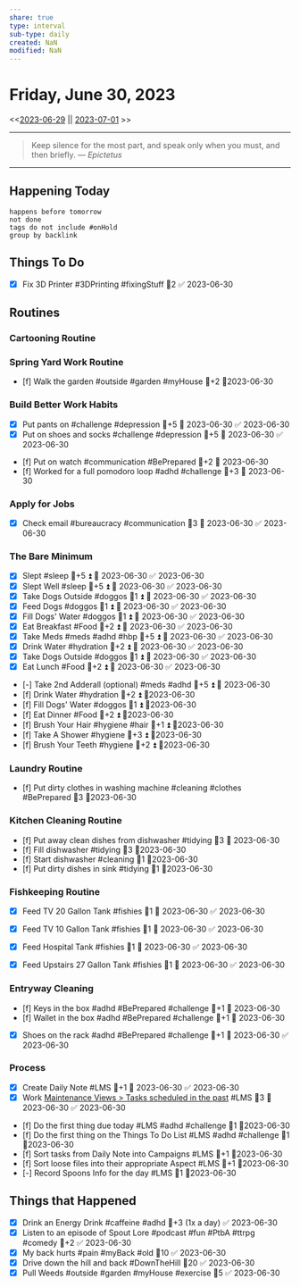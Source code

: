 ```yaml
---
share: true
type: interval
sub-type: daily
created: NaN 
modified: NaN
---
```

# Friday, June 30, 2023
<<[2023-06-29](./2023-06-29.md) || [2023-07-01](./2023-07-01.md) >>

---

> Keep silence for the most part, and speak only when you must, and then briefly.
> — <cite>Epictetus</cite>

---
## Happening Today
```tasks
happens before tomorrow
not done
tags do not include #onHold
group by backlink
```

## Things To Do



- [x] Fix 3D Printer #3DPrinting #fixingStuff 🥄2 ✅ 2023-06-30




























## Routines
### Cartooning Routine


### Spring Yard Work Routine
- [f] Walk the garden #outside #garden #myHouse 🥄+2 📆2023-06-30


### Build Better Work Habits
- [x] Put pants on #challenge #depression 🥄+5 📅 2023-06-30 ✅ 2023-06-30
- [x] Put on shoes and socks #challenge #depression 🥄+5 📅 2023-06-30 ✅ 2023-06-30
- [f] Put on watch #communication #BePrepared 🥄+2 📅 2023-06-30
- [f] Worked for a full pomodoro loop #adhd #challenge 🥄+3 📅 2023-06-30


### Apply for Jobs
- [x] Check email #bureaucracy #communication 🥄3 📅 2023-06-30 ✅ 2023-06-30


### The Bare Minimum
- [x] Slept #sleep 🥄+5 ⏫ 📅 2023-06-30 ✅ 2023-06-30
- [x] Slept Well #sleep 🥄+5 ⏫ 📅 2023-06-30 ✅ 2023-06-30
- [x] Take Dogs Outside  #doggos  🥄1 ⏫ 📅 2023-06-30 ✅ 2023-06-30
- [x] Feed Dogs #doggos  🥄1 ⏫ 📅 2023-06-30 ✅ 2023-06-30
- [x] Fill Dogs' Water #doggos  🥄1 ⏫ 📅 2023-06-30 ✅ 2023-06-30
- [x] Eat Breakfast #Food  🥄+2 ⏫ 📅 2023-06-30 ✅ 2023-06-30
- [x] Take Meds  #meds #adhd #hbp 🥄+5 ⏫ 📅 2023-06-30 ✅ 2023-06-30
- [x] Drink Water #hydration 🥄+2 ⏫ 📅 2023-06-30 ✅ 2023-06-30
- [x] Take Dogs Outside  #doggos 🥄1 ⏫ 📅 2023-06-30 ✅ 2023-06-30
- [x] Eat Lunch #Food  🥄+2 ⏫ 📅 2023-06-30 ✅ 2023-06-30
- [-] Take 2nd Adderall (optional) #meds #adhd  🥄+5 ⏫ 📅 2023-06-30
- [f] Drink Water #hydration   🥄+2 ⏫ 📆2023-06-30
- [f] Fill Dogs' Water #doggos  🥄1 ⏫ 📆2023-06-30
- [f] Eat Dinner #Food  🥄+2 ⏫ 📆2023-06-30 
- [f] Brush Your Hair #hygiene #hair 🥄+1 ⏫ 📆2023-06-30
- [f] Take A Shower #hygiene  🥄+3 ⏫ 📆2023-06-30
- [f] Brush Your Teeth #hygiene 🥄+2 ⏫ 📆2023-06-30


### Laundry Routine
- [f] Put dirty clothes in washing machine #cleaning #clothes #BePrepared  🥄3  📆2023-06-30


### Kitchen Cleaning Routine
- [f] Put away clean dishes from dishwasher #tidying 🥄3 📅 2023-06-30
- [f] Fill dishwasher #tidying 🥄3 📆2023-06-30
- [f] Start dishwasher #cleaning 🥄1 📆2023-06-30
- [f] Put dirty dishes in sink #tidying 🥄1 📆2023-06-30


### Fishkeeping Routine
- [x] Feed TV 20 Gallon Tank #fishies 🥄1 📅 2023-06-30 ✅ 2023-06-30
- [x] Feed TV 10 Gallon Tank #fishies 🥄1 📅 2023-06-30 ✅ 2023-06-30
- [x] Feed Hospital Tank #fishies 🥄1 📅 2023-06-30 ✅ 2023-06-30
- [x] Feed Upstairs 27 Gallon Tank #fishies 🥄1 📅 2023-06-30 ✅ 2023-06-30


### Entryway Cleaning
- [f] Keys in the box #adhd #BePrepared #challenge 🥄+1 📅 2023-06-30
- [f] Wallet in the box #adhd #BePrepared #challenge 🥄+1 📅 2023-06-30
- [x] Shoes on the rack #adhd #BePrepared #challenge 🥄+1 📅 2023-06-30 ✅ 2023-06-30

### Process
- [x] Create Daily Note #LMS 🥄+1 📅 2023-06-30 ✅ 2023-06-30
- [x] Work [Maintenance Views > Tasks scheduled in the past](./Maintenance%20Views.md#Tasks%20scheduled%20in%20the%20past) #LMS  🥄3 📅 2023-06-30 ✅ 2023-06-30
- [f] Do the first thing due today #LMS #adhd #challenge 🥄1 📆2023-06-30
- [f] Do the first thing on the Things To Do List #LMS #adhd #challenge 🥄1 📆2023-06-30
- [f] Sort tasks from Daily Note into Campaigns #LMS 🥄+1   📆2023-06-30
- [f] Sort loose files into their appropriate Aspect  #LMS 🥄+1   📆2023-06-30
- [-] Record Spoons Info for the day #LMS 🥄1 📆2023-06-30




## Things that Happened
- [x] Drink an Energy Drink #caffeine #adhd 🥄+3 (1x a day) ✅ 2023-06-30
- [x] Listen to an episode of Spout Lore #podcast #fun #PtbA #ttrpg #comedy 🥄+2 ✅ 2023-06-30
- [x] My back hurts #pain #myBack #old 🥄10 ✅ 2023-06-30
- [x] Drive down the hill and back #DownTheHill 🥄20 ✅ 2023-06-30
- [x] Pull Weeds #outside #garden #myHouse #exercise 🥄5 ✅ 2023-06-30